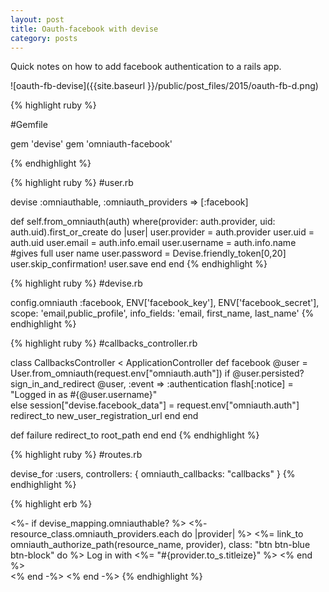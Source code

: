 ```yaml
---
layout: post
title: Oauth-facebook with devise
category: posts
---
```

Quick notes on how to add facebook authentication to a rails app.

![oauth-fb-devise]({{site.baseurl }}/public/post_files/2015/oauth-fb-d.png)

{% highlight ruby %}

#Gemfile

gem 'devise'
gem 'omniauth-facebook'

{% endhighlight %}


{% highlight ruby %}
#user.rb

devise :omniauthable, :omniauth_providers => [:facebook]

def self.from_omniauth(auth)
  where(provider: auth.provider, uid: auth.uid).first_or_create do |user|
      user.provider = auth.provider
      user.uid = auth.uid
      user.email = auth.info.email
      user.username = auth.info.name #gives full user name
      user.password = Devise.friendly_token[0,20]
      user.skip_confirmation!
      user.save
    end
end
{% endhighlight %}

{% highlight ruby %}
#devise.rb

config.omniauth :facebook, ENV['facebook_key'], ENV['facebook_secret'],
 scope: 'email,public_profile', info_fields: 'email, first_name, last_name'
{% endhighlight %}

{% highlight ruby %}
#callbacks_controller.rb

class CallbacksController < ApplicationController
  def facebook
    @user = User.from_omniauth(request.env["omniauth.auth"])
    if @user.persisted?
      sign_in_and_redirect @user, :event => :authentication
      flash[:notice] = "Logged in as #{@user.username}"      
    else
      session["devise.facebook_data"] = request.env["omniauth.auth"]
      redirect_to new_user_registration_url
    end
  end

  def failure
    redirect_to root_path
  end
end
{% endhighlight %}


{% highlight ruby %}
#routes.rb

devise_for :users, controllers: { omniauth_callbacks: "callbacks" }
{% endhighlight %}

{% highlight erb %}
<!-- _links.html.erb -->

<%- if devise_mapping.omniauthable? %>
  <%- resource_class.omniauth_providers.each do |provider| %>
    <%= link_to omniauth_authorize_path(resource_name, provider), class: "btn btn-blue btn-block" do %>
         <i class="fa fa-facebook"></i> Log in with <%= "#{provider.to_s.titleize}" %>
    <% end %><br />
  <% end -%>
<% end -%>
{% endhighlight %}
